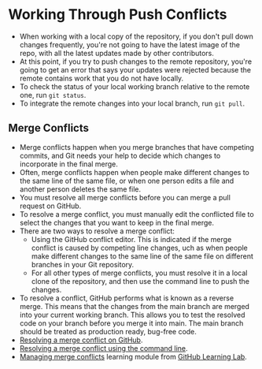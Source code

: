 # Working Through Push Conflicts

- When working with a local copy of the repository, if you don't pull down changes frequently, you're not going to have the latest image of the repo, with all the latest updates made by other contributors.
- At this point, if you try to push changes to the remote repository, you're going to get an error that says your updates were rejected because the remote contains work that you do not have locally.
- To check the status of your local working branch relative to the remote one, run `git status`.
- To integrate the remote changes into your local branch, run `git pull`.

## Merge Conflicts

- Merge conflicts happen when you merge branches that have competing commits, and Git needs your help to decide which changes to incorporate in the final merge.
- Often, merge conflicts happen when people make different changes to the same line of the same file, or when one person edits a file and another person deletes the same file.
- You must resolve all merge conflicts before you can merge a pull request on GitHub.
- To resolve a merge conflict, you must manually edit the conflicted file to select the changes that you want to keep in the final merge.
- There are two ways to resolve a merge conflict:
  - Using the GitHub conflict editor. This is indicated if the merge conflict is caused by competing line changes, uch as when people make different changes to the same line of the same file on different branches in your Git repository.
  - For all other types of merge conflicts, you must resolve it in a local clone of the repository, and then use the command line to push the changes.
- To resolve a conflict, GitHub performs what is known as a reverse merge. This means that the changes from the main branch are merged into your current working branch. This allows you to test the resolved code on your branch before you merge it into main. The main branch should be treated as production ready, bug-free code.
- [Resolving a merge conflict on GitHub](https://docs.github.com/en/github/collaborating-with-issues-and-pull-requests/resolving-a-merge-conflict-on-github).
- [Resolving a merge conflict using the command line](https://docs.github.com/en/github/collaborating-with-issues-and-pull-requests/resolving-a-merge-conflict-using-the-command-line).
- [Managing merge conflicts](https://lab.github.com/githubtraining/managing-merge-conflicts) learning module from [GitHub Learning Lab](https://lab.github.com/).

